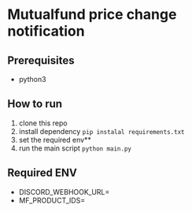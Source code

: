 # Mutualfund price change notification

## Prerequisites
* python3

## How to run
1. clone this repo
2. install dependency
   ```pip instalal requirements.txt```
3. set the required env**
4. run the main script
    ```python main.py```

## Required ENV
* DISCORD_WEBHOOK_URL=<discord webhook url>
* MF_PRODUCT_IDS=<comma separated mutualfund product id>